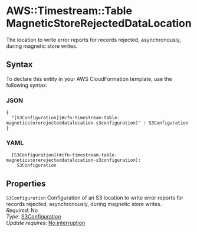 # AWS::Timestream::Table MagneticStoreRejectedDataLocation<a name="aws-properties-timestream-table-magneticstorerejecteddatalocation"></a>

The location to write error reports for records rejected, asynchronously, during magnetic store writes\.

## Syntax<a name="aws-properties-timestream-table-magneticstorerejecteddatalocation-syntax"></a>

To declare this entity in your AWS CloudFormation template, use the following syntax:

### JSON<a name="aws-properties-timestream-table-magneticstorerejecteddatalocation-syntax.json"></a>

```
{
  "[S3Configuration](#cfn-timestream-table-magneticstorerejecteddatalocation-s3configuration)" : S3Configuration
}
```

### YAML<a name="aws-properties-timestream-table-magneticstorerejecteddatalocation-syntax.yaml"></a>

```
  [S3Configuration](#cfn-timestream-table-magneticstorerejecteddatalocation-s3configuration): 
    S3Configuration
```

## Properties<a name="aws-properties-timestream-table-magneticstorerejecteddatalocation-properties"></a>

`S3Configuration`  <a name="cfn-timestream-table-magneticstorerejecteddatalocation-s3configuration"></a>
Configuration of an S3 location to write error reports for records rejected, asynchronously, during magnetic store writes\.  
*Required*: No  
*Type*: [S3Configuration](aws-properties-timestream-table-s3configuration.md)  
*Update requires*: [No interruption](https://docs.aws.amazon.com/AWSCloudFormation/latest/UserGuide/using-cfn-updating-stacks-update-behaviors.html#update-no-interrupt)